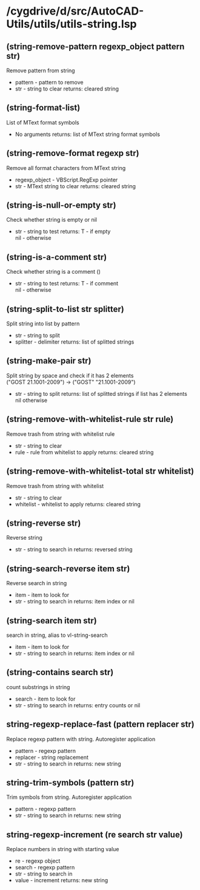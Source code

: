 # /cygdrive/d/src/AutoCAD-Utils/utils/utils-string.lsp
## (string-remove-pattern regexp_object pattern str)
Remove pattern from string
* pattern - pattern to remove
* str - string to clear
returns: cleared string
## (string-format-list)
List of MText format symbols
* No arguments
returns: list of MText string format symbols
## (string-remove-format regexp str)
Remove all format characters from MText string
* regexp_object - VBScript.RegExp pointer
* str - MText string to clear
returns: cleared string
## (string-is-null-or-empty str)
Check whether string is empty or nil
* str - string to test
returns: T - if empty <br/> nil - otherwise
## (string-is-a-comment str)
Check whether string is a comment ()
* str - string to test
returns: T - if comment <br/> nil - otherwise
## (string-split-to-list str splitter)
Split string into list by pattern
* str - string to split
* splitter - delimiter
returns: list of splitted strings
## (string-make-pair str)
Split string by space and check if it has 2 elements <br/> ("GOST 21.1001-2009") -> ("GOST" "21.1001-2009")
* str - string to split
returns: list of splitted strings if list has 2 elements <br/> nil otherwise
## (string-remove-with-whitelist-rule str rule)
Remove trash from string with whitelist rule
* str - string to clear
* rule - rule from whitelist to apply
returns: cleared string
## (string-remove-with-whitelist-total str whitelist)
Remove trash from string with whitelist
* str - string to clear
* whitelist - whitelist to apply
returns: cleared string
## (string-reverse str)
Reverse string
* str - string to search in
returns: reversed string
## (string-search-reverse item str)
Reverse search in string
* item - item to look for
* str - string to search in
returns: item index or nil
## (string-search item str)
search in string, alias to vl-string-search
* item - item to look for
* str - string to search in
returns: item index or nil
## (string-contains search str)
count substrings in string
* search - item to look for
* str - string to search in
returns: entry counts or nil
## string-regexp-replace-fast (pattern replacer str)
Replace regexp pattern with string. Autoregister application
* pattern - regexp pattern
* replacer - string replacement
* str - string to search in
returns: new string
## string-trim-symbols (pattern str)
Trim symbols from string. Autoregister application
* pattern - regexp pattern
* str - string to search in
returns: new string
## string-regexp-increment (re search str value)
Replace numbers in string with starting value
* re - regexp object
* search - regexp pattern
* str - string to search in
* value - increment
returns: new string
